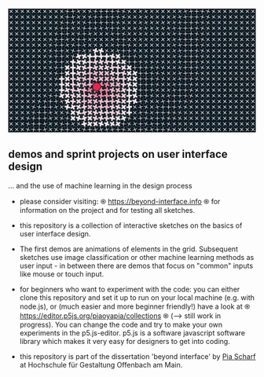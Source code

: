 ![Alt text](/beyond-interface.png?raw=true "Optional Title")

## demos and sprint projects on user interface design
... and the use of machine learning in the design process

* please consider visiting: ֍ https://beyond-interface.info ֍ for information on the project and for testing all sketches. 
* this repository is a collection of interactive sketches on the basics of user interface design.
* The first demos are animations of elements in the grid. Subsequent sketches use image classification or other machine learning methods as user input - in between there are demos that focus on "common" inputs like mouse or touch input.
* for beginners who want to experiment with the code: you can either clone this repository and set it up to run on your local machine (e.g. with node.js), or (much easier and more beginner friendly!) have a look at ֍ https://editor.p5js.org/piaoyapia/collections ֍ (--> still work in progress). You can change the code and try to make your own experiments in the p5.js-editor. p5.js is a software javascript software library which makes it very easy for designers to get into coding.

* this repository is part of the dissertation 'beyond interface' by <a href="https://de.linkedin.com/in/pia-scharf-b2a5b0b7">Pia Scharf</a> at Hochschule für Gestaltung Offenbach am Main.
